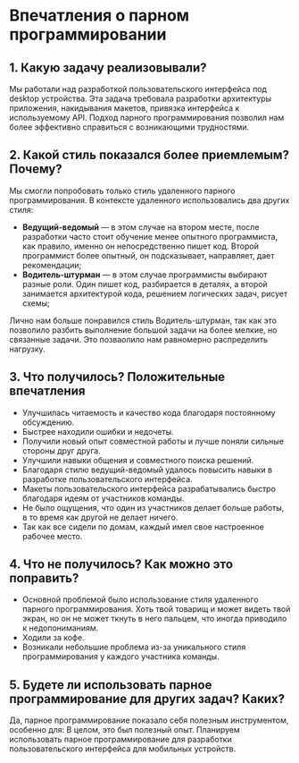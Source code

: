 # Впечатления о парном программировании

## 1. Какую задачу реализовывали?
Мы работали над разработкой пользовательского интерфейса под desktop устройства. Эта задача требовала разработки архитектуры приложения, накидывания макетов, привязка интерфейса к используемому API. Подход парного программирования позволил нам более эффективно справиться с возникающими трудностями.

## 2. Какой стиль показался более приемлемым? Почему?
Мы смогли попробовать только стиль удаленного парного программирования. В контексте удаленного использовались два других стиля:

- **Ведущий-ведомый** — в этом случае на втором месте, после разработки часто стоит обучение менее опытного программиста, как правило, именно он непосредственно пишет код. Второй программист более опытный, он подсказывает, направляет, дает рекомендации;
- **Водитель-штурман** — в этом случае программисты выбирают разные роли. Один пишет код, разбирается в деталях, а второй занимается архитектурой кода, решением логических задач, рисует схемы;

Лично нам больше понравился стиль Водитель-штурман, так как это позволило разбить выполнение большой задачи на более мелкие, но связанные задачи. Это позваолило нам равномерно распределить нагрузку.

## 3. Что получилось? Положительные впечатления
- Улучшилась читаемость и качество кода благодаря постоянному обсуждению.
- Быстрее находили ошибки и недочеты.
- Получили новый опыт совместной работы и лучше поняли сильные стороны друг друга.
- Улучшили навыки общения и совместного поиска решений.
- Благодаря стилю ведущий-ведомый удалось повысить навыки в разработке пользовательского интерфейса.
- Макеты пользовательского интерфейса разрабатывались быстро благодаря идеям от участников команды.
- Не было ощущения, что один из участников делает больше работы, в то время как другой не делает ничего.
- Так как все сидели по домам, каждый имел свое настроенное рабочее место.

## 4. Что не получилось? Как можно это поправить?
- Основной проблемой было использование стиля удаленного парного программирования. Хоть твой товарищ и может видеть твой экран, но он не может ткнуть в него пальцем, что иногда приводило к недопониманиям.
- Ходили за кофе.
- Возникали небольшие проблема из-за уникального стиля программирования у каждого участника команды.

## 5. Будете ли использовать парное программирование для других задач? Каких?

Да, парное программирование показало себя полезным инструментом, особенно для:
В целом, это был полезный опыт. Планируем использовать парное программирование для разработки пользовательского интерфейса для мобильных устройств.
